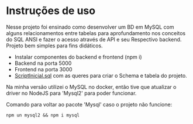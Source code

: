 # Instruções de uso

Nesse projeto foi ensinado como desenvolver um BD em MySQL com alguns relacionamentos entre tabelas para aprofundamento nos conceitos do SQL ANSI e fazer o acesso através de API e seu Respectivo backend. Projeto bem simples para fins didáticos.

- Instalar componentes do backend e frontend (npm i)
- Backend na porta 5000
- Frontend na porta 3000
- [ScriptInicial.sql](https://github.com/SidneyMoreira/bootCampsDIO/blob/main/LabsPro/MySqlModelBDControleSeries/movies-controll/ScriptInicial.sql) com as queres para criar o Schema e tabela do projeto.

Na minha versão utilizei o MySQL no docker, então tive que atualizar o driver no NodeJS para 'Mysql2' para poder funcionar. 

Comando para voltar ao pacote 'Mysql' caso o projeto não funcione:

```
npm un mysql2 && npm i mysql
```

